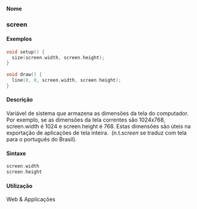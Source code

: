 
#### Nome
### screen

#### Exemplos

```pde
void setup() { 
  size(screen.width, screen.height); 
} 
 
void draw() { 
  line(0, 0, screen.width, screen.height); 
} 

```

#### Descrição
Variável de sistema que armazena as
dimensões da tela do computador. Por exemplo, se as
dimensões da tela correntes são 1024x768, screen.width
é 1024 e screen.height é 768. Estas dimensões
são úteis na exportação de
aplicações de tela inteira.  (n.t.*screen* se traduz com tela para o português do Brasil).

#### Sintaxe
```pde
screen.width
screen.height

```

#### Utilização

	
Web & Applicações
